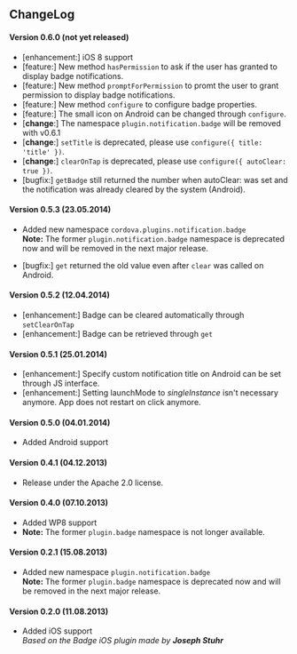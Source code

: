 ## ChangeLog

#### Version 0.6.0 (not yet released)
- [enhancement:] iOS 8 support
- [feature:] New method `hasPermission` to ask if the user has granted to display badge notifications.
- [feature:] New method `promptForPermission` to promt the user to grant permission to display badge notifications.
- [feature:] New method `configure` to configure badge properties.
- [feature:] The small icon on Android can be changed through `configure`.
- [**change**:] The namespace `plugin.notification.badge` will be removed with v0.6.1
- [**change**:] `setTitle` is deprecated, please use `configure({ title: 'title' })`.
- [**change**:] `clearOnTap` is deprecated, please use `configure({ autoClear: true })`.
- [bugfix:] `getBadge` still returned the number when autoClear: was set and the notification was already cleared by the system (Android).

#### Version 0.5.3 (23.05.2014)
- Added new namespace `cordova.plugins.notification.badge`<br>
  **Note:** The former `plugin.notification.badge` namespace is deprecated now and will be removed in the next major release.

- [bugfix:] `get` returned the old value even after `clear` was called on Android.

#### Version 0.5.2 (12.04.2014)
- [enhancement:] Badge can be cleared automatically through `setClearOnTap`
- [enhancement:] Badge can be retrieved through `get`

#### Version 0.5.1 (25.01.2014)
- [enhancement:] Specify custom notification title on Android can be set through JS interface.
- [enhancement:] Setting launchMode to *singleInstance* isn't necessary anymore. App does not restart on click anymore.

#### Version 0.5.0 (04.01.2014)
- Added Android support

#### Version 0.4.1 (04.12.2013)
- Release under the Apache 2.0 license.

#### Version 0.4.0 (07.10.2013)
- Added WP8 support
- **Note:** The former `plugin.badge` namespace is not longer available.

#### Version 0.2.1 (15.08.2013)
- Added new namespace `plugin.notification.badge`<br>
  **Note:** The former `plugin.badge` namespace is deprecated now and will be removed in the next major release.

#### Version 0.2.0 (11.08.2013)
- Added iOS support<br>
  *Based on the Badge iOS plugin made by* ***Joseph Stuhr***